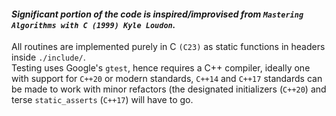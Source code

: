 #### _Significant portion of the code is inspired/improvised from `Mastering Algorithms with C (1999) Kyle Loudon`._

All routines are implemented purely in C `(C23)` as static functions in headers inside `./include/`.     
Testing uses Google's `gtest`, hence requires a C++ compiler, ideally one with support for `C++20` or modern standards,
`C++14` and `C++17` standards can be made to work with minor refactors (the designated initializers (`C++20`) 
and terse `static_asserts` (`C++17`) will have to go.